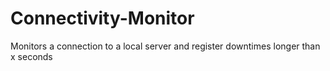 # Connectivity-Monitor
Monitors a connection to a local server and register downtimes longer than x seconds
